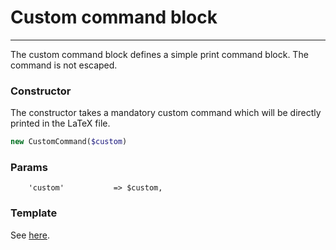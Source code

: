 # Custom command block
-------------------------------

The custom command block defines a simple print command block. The command is not escaped.

### Constructor

The constructor takes a mandatory custom command which will be directly printed in the LaTeX file.

```php
new CustomCommand($custom)
```

### Params

```
    'custom'           => $custom,
```

### Template

See [here](https://github.com/bobvandevijver/latex-bundle/blob/main/src/Resources/views/Element/custom_command.tex.twig).
